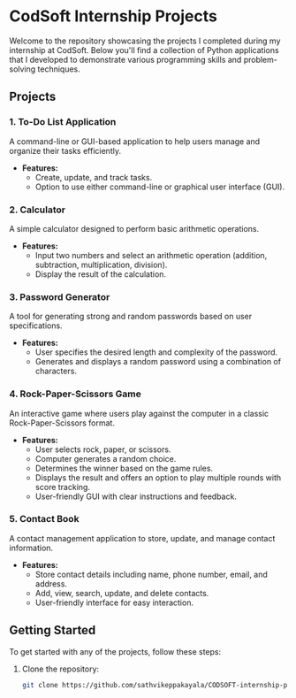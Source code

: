 # CodSoft Internship Projects

Welcome to the repository showcasing the projects I completed during my internship at CodSoft. Below you'll find a collection of Python applications that I developed to demonstrate various programming skills and problem-solving techniques.

## Projects

### 1. To-Do List Application
A command-line or GUI-based application to help users manage and organize their tasks efficiently.
- **Features:**
  - Create, update, and track tasks.
  - Option to use either command-line or graphical user interface (GUI).

### 2. Calculator
A simple calculator designed to perform basic arithmetic operations.
- **Features:**
  - Input two numbers and select an arithmetic operation (addition, subtraction, multiplication, division).
  - Display the result of the calculation.

### 3. Password Generator
A tool for generating strong and random passwords based on user specifications.
- **Features:**
  - User specifies the desired length and complexity of the password.
  - Generates and displays a random password using a combination of characters.

### 4. Rock-Paper-Scissors Game
An interactive game where users play against the computer in a classic Rock-Paper-Scissors format.
- **Features:**
  - User selects rock, paper, or scissors.
  - Computer generates a random choice.
  - Determines the winner based on the game rules.
  - Displays the result and offers an option to play multiple rounds with score tracking.
  - User-friendly GUI with clear instructions and feedback.

### 5. Contact Book
A contact management application to store, update, and manage contact information.
- **Features:**
  - Store contact details including name, phone number, email, and address.
  - Add, view, search, update, and delete contacts.
  - User-friendly interface for easy interaction.

## Getting Started

To get started with any of the projects, follow these steps:

1. Clone the repository:
   ```bash
   git clone https://github.com/sathvikeppakayala/CODSOFT-internship-python-programming.git
